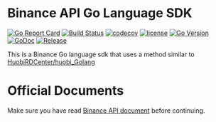 # Binance API Go Language SDK

[![Go Report Card](https://goreportcard.com/badge/github.com/dirname/Binance?style=flat-square)](https://goreportcard.com/report/github.com/dirname/Binance)
[![Build Status](https://img.shields.io/travis/dirname/Binance?style=flat-square)](https://travis-ci.org/dirname/Binance)
[![codecov](https://img.shields.io/codecov/c/gh/dirname/binance/main?style=flat-square&token=A6U52MYCXN)](https://codecov.io/gh/dirname/Binance)
[![license](https://img.shields.io/github/license/dirname/Binance?style=flat-square)](LICENSE)
[![Go Version](https://img.shields.io/github/go-mod/go-version/dirname/Binance?style=flat-square)](https://golang.org)
[![GoDoc](https://img.shields.io/badge/reference-007d9c?style=flat-square&logo=Go&logoColor=F9F9F9&labelColor=5C5C5C&labelWidth=80)](https://pkg.go.dev/github.com/dirname/Binance)
[![Release](https://img.shields.io/github/release/dirname/Binance.svg?style=flat-square)](https://github.com/dirname/Binance/releases)

This is a Binance Go language sdk that uses a method similar
to [HuobiRDCenter/huobi_Golang](https://github.com/huobirdcenter/huobi_golang)

# Official Documents

Make sure you have read [Binance API document](https://binance-docs.github.io/apidocs/)
before continuing.